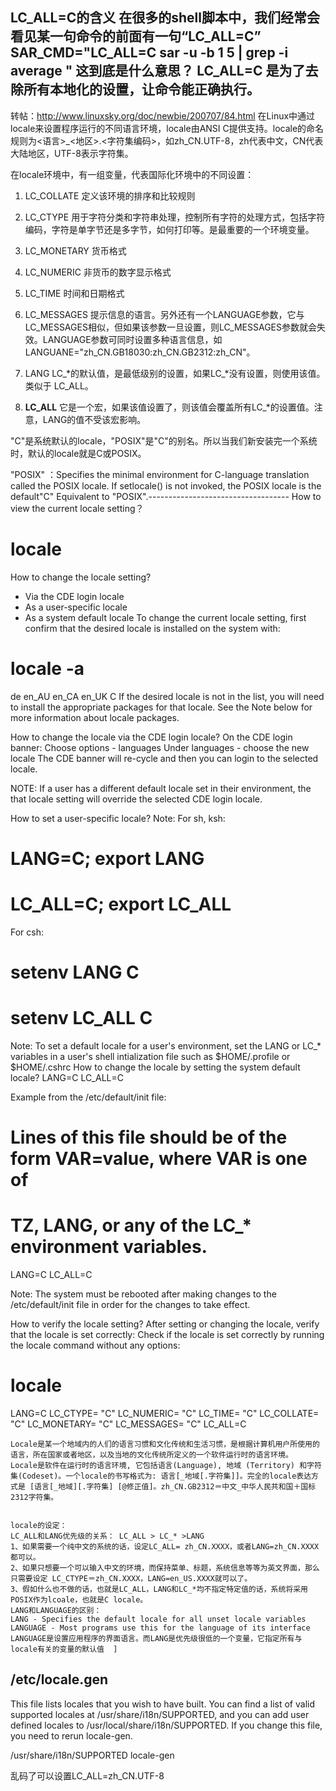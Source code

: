 LC_ALL=C的含义
在很多的shell脚本中，我们经常会看见某一句命令的前面有一句“LC_ALL=C”
SAR_CMD="LC_ALL=C sar -u -b 1 5 | grep -i average "
这到底是什么意思？
LC_ALL=C 是为了去除所有本地化的设置，让命令能正确执行。
---------------------------------

转帖：http://www.linuxsky.org/doc/newbie/200707/84.html
在Linux中通过locale来设置程序运行的不同语言环境，locale由ANSI C提供支持。locale的命名规则为<语言>_<地区>.<字符集编码>，如zh_CN.UTF-8，zh代表中文，CN代表大陆地区，UTF-8表示字符集。

 

在locale环境中，有一组变量，代表国际化环境中的不同设置：

1.    LC_COLLATE
定义该环境的排序和比较规则

2.    LC_CTYPE
用于字符分类和字符串处理，控制所有字符的处理方式，包括字符编码，字符是单字节还是多字节，如何打印等。是最重要的一个环境变量。

3.    LC_MONETARY
货币格式

4.    LC_NUMERIC
非货币的数字显示格式

5.    LC_TIME
时间和日期格式

6.    LC_MESSAGES
提示信息的语言。另外还有一个LANGUAGE参数，它与LC_MESSAGES相似，但如果该参数一旦设置，则LC_MESSAGES参数就会失效。LANGUAGE参数可同时设置多种语言信息，如LANGUANE="zh_CN.GB18030:zh_CN.GB2312:zh_CN"。

7.    LANG
LC_*的默认值，是最低级别的设置，如果LC_*没有设置，则使用该值。类似于 LC_ALL。

8.    **LC_ALL**
它是一个宏，如果该值设置了，则该值会覆盖所有LC_*的设置值。注意，LANG的值不受该宏影响。

"C"是系统默认的locale，"POSIX"是"C"的别名。所以当我们新安装完一个系统时，默认的locale就是C或POSIX。

 

"POSIX" ：Specifies the minimal environment for C-language translation called the POSIX locale. If setlocale() is not invoked, the POSIX locale is the default"C"  Equivalent to "POSIX".-----------------------------------
How to view the current locale setting？
# locale
How to change the locale setting?
* Via the CDE login locale
* As a user-specific locale
* As a system default locale
To change the current locale setting, first confirm that the desired locale is
installed on the system with:
# locale -a
de
en_AU
en_CA
en_UK
C
If the desired locale is not in the list, you will need to install the
appropriate packages for that locale. See the Note below for more information
about locale packages.

How to change the locale via the CDE login locale?
On the CDE login banner:
Choose options - languages
Under languages - choose the new locale
The CDE banner will re-cycle and then you can login to the selected locale.

NOTE: If a user has a different default locale set in their environment, the
that locale setting will override the selected CDE login locale.

How to set a user-specific locale?
Note:
For sh, ksh:
# LANG=C; export LANG
# LC_ALL=C; export LC_ALL
For csh:
# setenv LANG C
# setenv LC_ALL C

Note: To set a default locale for a user's environment, set the LANG or LC_*
variables in a user's shell intialization file such as $HOME/.profile or
$HOME/.cshrc
How to change the locale by setting the system default locale?
LANG=C
LC_ALL=C

Example from the /etc/default/init file:

# Lines of this file should be of the form VAR=value, where VAR is one of
# TZ, LANG, or any of the LC_* environment variables.
LANG=C
LC_ALL=C

Note: The system must be rebooted after making changes to the
/etc/default/init file in order for the changes to take effect.

How to verify the locale setting?
After setting or changing the locale, verify that the locale is set correctly:
Check if the locale is set correctly by running the locale command without any
options:
# locale
LANG=C
LC_CTYPE= "C"
LC_NUMERIC= "C"
LC_TIME= "C"
LC_COLLATE= "C"
LC_MONETARY= "C"
LC_MESSAGES= "C"
LC_ALL=C

```
Locale是某一个地域内的人们的语言习惯和文化传统和生活习惯，是根据计算机用户所使用的语言，所在国家或者地区，以及当地的文化传统所定义的一个软件运行时的语言环境。 
Locale是软件在运行时的语言环境, 它包括语言(Language), 地域 (Territory) 和字符集(Codeset)。一个locale的书写格式为: 语言[_地域[.字符集]]。完全的locale表达方式是 [语言[_地域][.字符集] [@修正值]。zh_CN.GB2312＝中文_中华人民共和国＋国标2312字符集。 


locale的设定：   
LC_ALL和LANG优先级的关系： LC_ALL > LC_* >LANG   
1、如果需要一个纯中文的系统的话，设定LC_ALL= zh_CN.XXXX，或者LANG=zh_CN.XXXX都可以。  
2、如果只想要一个可以输入中文的环境，而保持菜单、标题，系统信息等等为英文界面，那么只需要设定 LC_CTYPE＝zh_CN.XXXX，LANG=en_US.XXXX就可以了。  
3、假如什么也不做的话，也就是LC_ALL，LANG和LC_*均不指定特定值的话，系统将采用POSIX作为lcoale，也就是C locale。  
LANG和LANGUAGE的区别：   
LANG - Specifies the default locale for all unset locale variables  
LANGUAGE - Most programs use this for the language of its interface  
LANGUAGE是设置应用程序的界面语言。而LANG是优先级很低的一个变量，它指定所有与locale有关的变量的默认值  ]
```



## /etc/locale.gen
This file lists locales that you wish to have built. You can find a list
of valid supported locales at /usr/share/i18n/SUPPORTED, and you can add
user defined locales to /usr/local/share/i18n/SUPPORTED. If you change
this file, you need to rerun locale-gen.

/usr/share/i18n/SUPPORTED
locale-gen

乱码了可以设置LC_ALL=zh_CN.UTF-8
